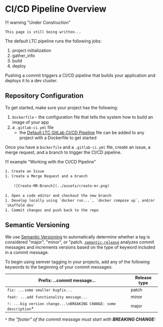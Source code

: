 # CI/CD Pipeline Overview

!!! warning "Under Construction"

    This page is still being written...

The default LTC pipeline runs the following jobs:

1. project initialization
1. gather_info
1. build
1. deploy

Pushing a commit triggers a CI/CD pipeline that builds your application and deploys it to a dev cluster.

## Repository Configuration

To get started, make sure your project has the following:

1. `Dockerfile` - the configuration file that tells the system how to build an image of your app
1. a `.gitlab-ci.yml` file
    - the [Default LTC GitLab CI/CD Pipeline](https://issues.ltc.bcit.ca/-/snippets/60) file can be added to any project with a Dockerfile to get started

Once you have a `Dockerfile` and a `.gitlab-ci.yml` file, create an issue, a merge request, and a branch to trigger the CI/CD pipeline.

!!! example "Working with the CI/CD Pipeline"

    1. Create an Issue
    1. Create a Merge Request and a branch

        ![Create-MR-Branch](../assets/create-mr.png)

    1. Open a code editor and checkout the new branch
    1. Develop locally using `docker run...`, `docker compose up`, and/or `skaffold dev`
    1. Commit changes and push back to the repo

## Semantic Versioning

We use [Semantic Versioning](https://semver.org/) to automatically determine whether a tag is considered "major", "minor", or "patch. [`semantic-release`](https://semantic-release.gitbook.io/semantic-release/) analyzes commit messages and increments versions based on the type of keyword included in a commit message.

To begin using semver tagging in your projects, add any of the following keywords to the beginning of your commit messages:

| **Prefix:** ...commit message...                                  | Release type  |
| ----------------------                                            | ------------  |
| `fix: ...some smaller bugfix...`                                  | patch         |
| `feat: ...add functionality message...`                           | minor         |
| `!: ...big version change...\nBREAKING CHANGE: some description`* | major         |
`*` *the "footer" of the commit message must start with **BREAKING CHANGE:***
